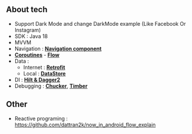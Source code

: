 ## About tech
- Support Dark Mode and change DarkMode example (Like Facebook Or Instagram)
- SDK : Java 18
- MVVM
- Navigation : [**Navigation component**](https://developer.android.com/guide/navigation/get-started) 
- [**Coroutines**](https://developer.android.com/kotlin/coroutines) - [**Flow**](https://developer.android.com/kotlin/flow)
- Data : 
  - Internet : [**Retrofit**](https://square.github.io/retrofit/) 
  - Local : [**DataStore**](https://developer.android.com/topic/libraries/architecture/datastore)
- DI : [**Hilt & Dagger2**](https://developer.android.com/training/dependency-injection/hilt-android)
- Debugging : [**Chucker**](https://github.com/ChuckerTeam/chucker), [**Timber**](https://github.com/JakeWharton/timber)

 ## Other
 * Reactive programing : https://github.com/dattran2k/now_in_android_flow_explain

 
